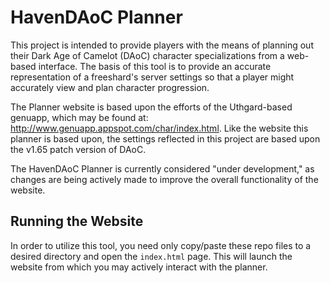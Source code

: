 # HavenDAoC Planner

This project is intended to provide players with the means of planning out their Dark Age of Camelot (DAoC) character specializations from a web-based interface. The basis of this tool is to provide an accurate representation of a freeshard's server settings so that a player might accurately view and plan character progression.

The Planner website is based upon the efforts of the Uthgard-based genuapp, which may be found at: http://www.genuapp.appspot.com/char/index.html. Like the website this planner is based upon, the settings reflected in this project are based upon the v1.65 patch version of DAoC.

The HavenDAoC Planner is currently considered "under development," as changes are being actively made to improve the overall functionality of the website.

## Running the Website

In order to utilize this tool, you need only copy/paste these repo files to a desired directory and open the `index.html` page. This will launch the website from which you may actively interact with the planner.